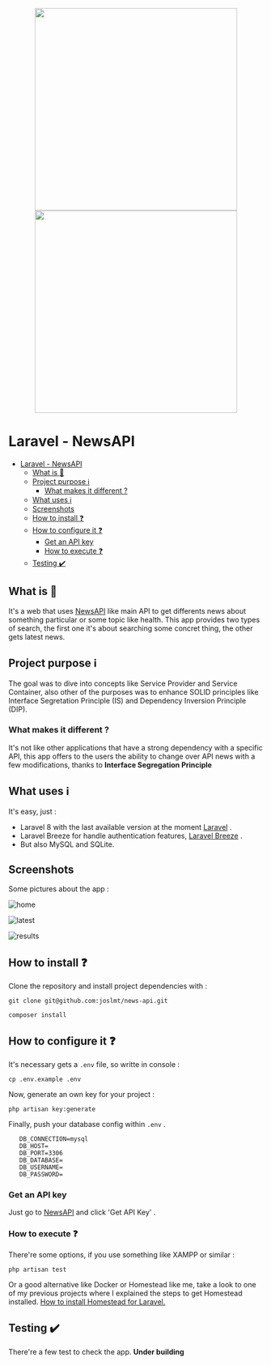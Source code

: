 <p align="center">
<img src="https://raw.githubusercontent.com/laravel/art/master/logo-lockup/5%20SVG/2%20CMYK/1%20Full%20Color/laravel-logolockup-cmyk-red.svg" width="400"></a>
<img src="https://encrypted-tbn0.gstatic.com/images?q=tbn:ANd9GcT8ITjavEszl2e4vHRW1ODFgCSTxKLfnVg1YA&usqp=CAU" width="400">
</p>

# Laravel - NewsAPI
- [Laravel - NewsAPI](#laravel---newsapi)
  - [What is  :memo:](#what-is--memo)
  - [Project purpose :information_source:](#project-purpose-information_source)
    - [What makes it different ?](#what-makes-it-different-)
  - [What uses :information_source:](#what-uses-information_source)
  - [Screenshots](#screenshots)
  - [How to install :question:](#how-to-install-question)
  - [How to configure it :question:](#how-to-configure-it-question)
    - [Get an API key](#get-an-api-key)
    - [How to execute :question:](#how-to-execute-question)
  - [Testing :heavy_check_mark:](#testing-heavy_check_mark)


## What is  :memo:
It's a web that uses [NewsAPI]('https://newsapi.org/) like main API to get differents news about something particular or some topic like health. This app provides two types of search, the first one it's about searching some concret thing, the other gets latest news.

## Project purpose :information_source:
The goal was to dive into concepts like Service Provider and Service Container, also other of the purposes was to enhance SOLID principles like Interface Segretation Principle (IS) and Dependency Inversion Principle (DIP).

### What makes it different ?
It's not like other applications that have a strong dependency with a specific API, this app offers to the users the ability to change over API news with a few modifications, thanks to **Interface Segregation Principle**

## What uses :information_source:
It's easy, just :
- Laravel 8 with the last available version at the moment [Laravel]( https://laravel.com/) . 
- Laravel Breeze for handle authentication features, [Laravel Breeze](https://laravel.com/docs/8.x/starter-kits#laravel-breeze) .
- But also MySQL and SQLite.

## Screenshots
Some pictures about the app :

![home](https://user-images.githubusercontent.com/64318244/130360941-c236848b-ebfa-47c7-a2d6-d855666033ec.PNG)

![latest](https://user-images.githubusercontent.com/64318244/130360890-42cdc2dc-104d-491f-a261-7a8647de9394.PNG)

![results](https://user-images.githubusercontent.com/64318244/130360891-c604bb1a-4b0b-4f0d-8a64-794941dc6c76.PNG)


## How to install :question:
Clone the repository and install project dependencies with :

```
git clone git@github.com:joslmt/news-api.git

composer install
```

## How to configure it :question:
It's necessary gets a `.env` file, so writte in console :

```
cp .env.example .env
```

Now, generate an own key for your project :

```
php artisan key:generate
```

Finally, push your database config within `.env` .
```
   DB_CONNECTION=mysql
   DB_HOST=
   DB_PORT=3306
   DB_DATABASE=
   DB_USERNAME=
   DB_PASSWORD=
```

### Get an API key
Just go to [NewsAPI]('https://newsapi.org/) and click 'Get API Key' .

### How to execute :question:
There're some options, if you use something like XAMPP or similar :
```
php artisan test
```

Or a good alternative like Docker or Homestead like me, take a look to one of my previous projects where I explained the steps to get Homestead installed.
[How to install Homestead for Laravel.]('https://github.com/joslmt/CRUD')

## Testing :heavy_check_mark:
There're a few test to check the app.
**Under building**
